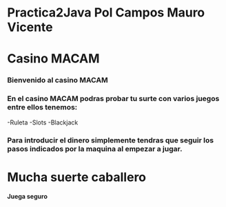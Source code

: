 # Practica2Java Pol Campos Mauro Vicente

# Casino MACAM

### Bienvenido al casino MACAM

### En el casino MACAM podras probar tu surte con varios juegos entre ellos tenemos:

-Ruleta
-Slots
-Blackjack

### Para introducir el dinero simplemente tendras que seguir los pasos indicados por la maquina al empezar a jugar.

# Mucha suerte caballero


#### Juega seguro

